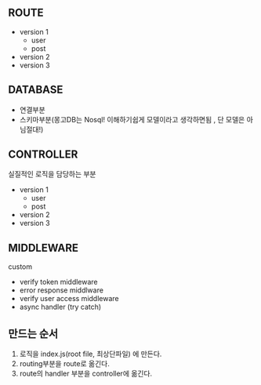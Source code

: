 ## ROUTE

- version 1
  - user
  - post
- version 2
- version 3

## DATABASE

- 연결부분
- 스키마부분(몽고DB는 Nosql! 이해하기쉽게 모델이라고 생각하면됨 , 단 모델은 아님절대!)

## CONTROLLER

실질적인 로직을 담당하는 부분

- version 1
  - user
  - post
- version 2
- version 3

## MIDDLEWARE

custom

- verify token middleware
- error response middlware
- verify user access middleware
- async handler (try catch)

## 만드는 순서

1. 로직을 index.js(root file, 최상단파일) 에 만든다.
2. routing부분을 route로 옮긴다.
3. route의 handler 부분을 controller에 옮긴다.

